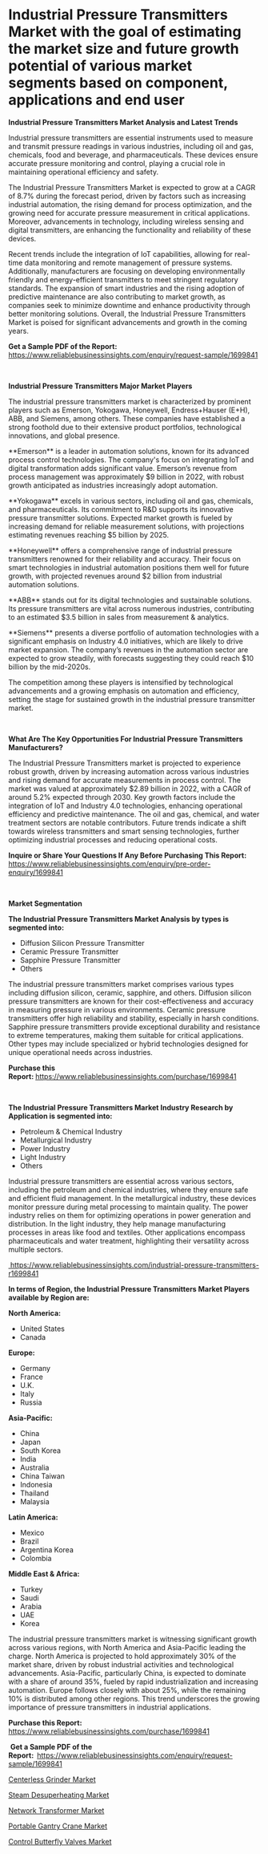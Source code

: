 <p><h1>Industrial Pressure Transmitters Market with the goal of estimating the market size and future growth potential of various market segments based on component, applications and end user</h1></p><p><strong>Industrial Pressure Transmitters Market Analysis and Latest Trends</strong></p>
<p><p>Industrial pressure transmitters are essential instruments used to measure and transmit pressure readings in various industries, including oil and gas, chemicals, food and beverage, and pharmaceuticals. These devices ensure accurate pressure monitoring and control, playing a crucial role in maintaining operational efficiency and safety.</p><p>The Industrial Pressure Transmitters Market is expected to grow at a CAGR of 8.7% during the forecast period, driven by factors such as increasing industrial automation, the rising demand for process optimization, and the growing need for accurate pressure measurement in critical applications. Moreover, advancements in technology, including wireless sensing and digital transmitters, are enhancing the functionality and reliability of these devices.</p><p>Recent trends include the integration of IoT capabilities, allowing for real-time data monitoring and remote management of pressure systems. Additionally, manufacturers are focusing on developing environmentally friendly and energy-efficient transmitters to meet stringent regulatory standards. The expansion of smart industries and the rising adoption of predictive maintenance are also contributing to market growth, as companies seek to minimize downtime and enhance productivity through better monitoring solutions. Overall, the Industrial Pressure Transmitters Market is poised for significant advancements and growth in the coming years.</p></p>
<p><strong>Get a Sample PDF of the Report:&nbsp;</strong> <a href="https://www.reliablebusinessinsights.com/enquiry/request-sample/1699841?utm_campaign=39&utm_medium=2&utm_source=Github&utm_content=ia&utm_term=21102024&utm_id=industrial-pressure-transmitters">https://www.reliablebusinessinsights.com/enquiry/request-sample/1699841</a></p>
<p>&nbsp;</p>
<p><strong>Industrial Pressure Transmitters Major Market Players</strong></p>
<p><p>The industrial pressure transmitters market is characterized by prominent players such as Emerson, Yokogawa, Honeywell, Endress+Hauser (E+H), ABB, and Siemens, among others. These companies have established a strong foothold due to their extensive product portfolios, technological innovations, and global presence.</p><p>**Emerson** is a leader in automation solutions, known for its advanced process control technologies. The company's focus on integrating IoT and digital transformation adds significant value. Emerson’s revenue from process management was approximately $9 billion in 2022, with robust growth anticipated as industries increasingly adopt automation.</p><p>**Yokogawa** excels in various sectors, including oil and gas, chemicals, and pharmaceuticals. Its commitment to R&D supports its innovative pressure transmitter solutions. Expected market growth is fueled by increasing demand for reliable measurement solutions, with projections estimating revenues reaching $5 billion by 2025.</p><p>**Honeywell** offers a comprehensive range of industrial pressure transmitters renowned for their reliability and accuracy. Their focus on smart technologies in industrial automation positions them well for future growth, with projected revenues around $2 billion from industrial automation solutions.</p><p>**ABB** stands out for its digital technologies and sustainable solutions. Its pressure transmitters are vital across numerous industries, contributing to an estimated $3.5 billion in sales from measurement & analytics.</p><p>**Siemens** presents a diverse portfolio of automation technologies with a significant emphasis on Industry 4.0 initiatives, which are likely to drive market expansion. The company’s revenues in the automation sector are expected to grow steadily, with forecasts suggesting they could reach $10 billion by the mid-2020s.</p><p>The competition among these players is intensified by technological advancements and a growing emphasis on automation and efficiency, setting the stage for sustained growth in the industrial pressure transmitter market.</p></p>
<p>&nbsp;</p>
<p><strong>What Are The Key Opportunities For Industrial Pressure Transmitters Manufacturers?</strong></p>
<p><p>The Industrial Pressure Transmitters market is projected to experience robust growth, driven by increasing automation across various industries and rising demand for accurate measurements in process control. The market was valued at approximately $2.89 billion in 2022, with a CAGR of around 5.2% expected through 2030. Key growth factors include the integration of IoT and Industry 4.0 technologies, enhancing operational efficiency and predictive maintenance. The oil and gas, chemical, and water treatment sectors are notable contributors. Future trends indicate a shift towards wireless transmitters and smart sensing technologies, further optimizing industrial processes and reducing operational costs.</p></p>
<p><strong>Inquire or Share Your Questions If Any Before Purchasing This Report:</strong> <a href="https://www.reliablebusinessinsights.com/enquiry/pre-order-enquiry/1699841?utm_campaign=39&utm_medium=2&utm_source=Github&utm_content=ia&utm_term=21102024&utm_id=industrial-pressure-transmitters">https://www.reliablebusinessinsights.com/enquiry/pre-order-enquiry/1699841</a></p>
<p>&nbsp;</p>
<p><strong>Market Segmentation</strong></p>
<p><strong>The Industrial Pressure Transmitters Market Analysis by types is segmented into:</strong></p>
<p><ul><li>Diffusion Silicon Pressure Transmitter</li><li>Ceramic Pressure Transmitter</li><li>Sapphire Pressure Transmitter</li><li>Others</li></ul></p>
<p><p>The industrial pressure transmitters market comprises various types including diffusion silicon, ceramic, sapphire, and others. Diffusion silicon pressure transmitters are known for their cost-effectiveness and accuracy in measuring pressure in various environments. Ceramic pressure transmitters offer high reliability and stability, especially in harsh conditions. Sapphire pressure transmitters provide exceptional durability and resistance to extreme temperatures, making them suitable for critical applications. Other types may include specialized or hybrid technologies designed for unique operational needs across industries.</p></p>
<p><strong>Purchase this Report:&nbsp;</strong><a href="https://www.reliablebusinessinsights.com/purchase/1699841?utm_campaign=39&utm_medium=2&utm_source=Github&utm_content=ia&utm_term=21102024&utm_id=industrial-pressure-transmitters">https://www.reliablebusinessinsights.com/purchase/1699841</a></p>
<p>&nbsp;</p>
<p><strong>The Industrial Pressure Transmitters Market Industry Research by Application is segmented into:</strong></p>
<p><ul><li>Petroleum & Chemical Industry</li><li>Metallurgical Industry</li><li>Power Industry</li><li>Light Industry</li><li>Others</li></ul></p>
<p><p>Industrial pressure transmitters are essential across various sectors, including the petroleum and chemical industries, where they ensure safe and efficient fluid management. In the metallurgical industry, these devices monitor pressure during metal processing to maintain quality. The power industry relies on them for optimizing operations in power generation and distribution. In the light industry, they help manage manufacturing processes in areas like food and textiles. Other applications encompass pharmaceuticals and water treatment, highlighting their versatility across multiple sectors.</p></p>
<p><a href="https://www.reliablebusinessinsights.com/industrial-pressure-transmitters-r1699841?utm_campaign=39&utm_medium=2&utm_source=Github&utm_content=ia&utm_term=21102024&utm_id=industrial-pressure-transmitters">&nbsp;https://www.reliablebusinessinsights.com/industrial-pressure-transmitters-r1699841</a></p>
<p><strong>In terms of Region, the Industrial Pressure Transmitters Market Players available by Region are:</strong></p>
<p>
    <p> <strong> North America: </strong>
        <ul>
            <li>United States</li>
            <li>Canada</li>
        </ul>
        </p> 
    <p> <strong> Europe: </strong>
        <ul>
            <li>Germany</li>
            <li>France</li>
            <li>U.K.</li>
            <li>Italy</li>
            <li>Russia</li>
        </ul>
        </p> 
    <p> <strong> Asia-Pacific: </strong>
        <ul>
            <li>China</li>
            <li>Japan</li>
            <li>South Korea</li>
            <li>India</li>
            <li>Australia</li>
            <li>China Taiwan</li>
            <li>Indonesia</li>
            <li>Thailand</li>
            <li>Malaysia</li>
        </ul>
        </p> 
    <p> <strong> Latin America: </strong>
        <ul>
            <li>Mexico</li>
            <li>Brazil</li>
            <li>Argentina Korea</li>
            <li>Colombia</li>
        </ul>
        </p> 
    <p> <strong> Middle East & Africa: </strong>
        <ul>
            <li>Turkey</li>
            <li>Saudi</li>
            <li>Arabia</li>
            <li>UAE</li>
            <li>Korea</li>
        </ul>
    </p>
    </p>
<p><p>The industrial pressure transmitters market is witnessing significant growth across various regions, with North America and Asia-Pacific leading the charge. North America is projected to hold approximately 30% of the market share, driven by robust industrial activities and technological advancements. Asia-Pacific, particularly China, is expected to dominate with a share of around 35%, fueled by rapid industrialization and increasing automation. Europe follows closely with about 25%, while the remaining 10% is distributed among other regions. This trend underscores the growing importance of pressure transmitters in industrial applications.</p></p>
<p><strong>Purchase this Report: </strong><a href="https://www.reliablebusinessinsights.com/purchase/1699841?utm_campaign=39&utm_medium=2&utm_source=Github&utm_content=ia&utm_term=21102024&utm_id=industrial-pressure-transmitters">https://www.reliablebusinessinsights.com/purchase/1699841</a></p>
<p>&nbsp;<strong>Get a Sample PDF of the Report:&nbsp;&nbsp;</strong><a href="https://www.reliablebusinessinsights.com/enquiry/request-sample/1699841?utm_campaign=39&utm_medium=2&utm_source=Github&utm_content=ia&utm_term=21102024&utm_id=industrial-pressure-transmitters">https://www.reliablebusinessinsights.com/enquiry/request-sample/1699841</a></p>
<p><strong></strong></p>
<p><p><a href="https://www.linkedin.com/pulse/centerless-grinder-market-outlook-complete-industry-analysis-ztbkf?utm_campaign=39&utm_medium=2&utm_source=Github&utm_content=ia&utm_term=21102024&utm_id=industrial-pressure-transmitters">Centerless Grinder Market</a></p><p><a href="https://github.com/hegwervaemeruk/Market-Research-Report-List-1/blob/main/steam-desuperheating-market.md?utm_campaign=39&utm_medium=2&utm_source=Github&utm_content=ia&utm_term=21102024&utm_id=industrial-pressure-transmitters">Steam Desuperheating Market</a></p><p><a href="https://issuu.com/reportprime-2/docs/network-transformer-market-size-203_ba6f9b021f1c0c?utm_campaign=39&utm_medium=2&utm_source=Github&utm_content=ia&utm_term=21102024&utm_id=industrial-pressure-transmitters">Network Transformer Market</a></p><p><a href="https://www.linkedin.com/pulse/portable-gantry-crane-market-segmentation-in-depth-analysis-bpgqf?utm_campaign=39&utm_medium=2&utm_source=Github&utm_content=ia&utm_term=21102024&utm_id=industrial-pressure-transmitters">Portable Gantry Crane Market</a></p><p><a href="https://github.com/mac1evjen/Market-Research-Report-List-1/blob/main/control-butterfly-valves-market.md?utm_campaign=39&utm_medium=2&utm_source=Github&utm_content=ia&utm_term=21102024&utm_id=industrial-pressure-transmitters">Control Butterfly Valves Market</a></p></p>